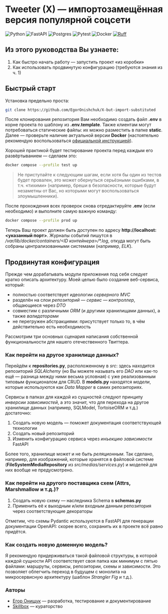 # Tweeter (X) — импортозамещённая версия популярной соцсети

![Python](https://img.shields.io/badge/python-3670A0?style=for-the-badge&logo=python&logoColor=ffdd54)
![FastAPI](https://img.shields.io/badge/FastAPI-005571?style=for-the-badge&logo=fastapi)
![Postgres](https://img.shields.io/badge/postgres-%23316192.svg?style=for-the-badge&logo=postgresql&logoColor=white)
![Pytest](https://img.shields.io/badge/pytest-%23ffffff.svg?style=for-the-badge&logo=pytest&logoColor=2f9fe3)
![Docker](https://img.shields.io/badge/docker-%230db7ed.svg?style=for-the-badge&logo=docker&logoColor=white)
[![Ruff](https://img.shields.io/endpoint?url=https://raw.githubusercontent.com/astral-sh/ruff/main/assets/badge/v2.json)](https://github.com/astral-sh/ruff)

## Из этого руководства Вы узнаете:

1. Как быстро начать работу — запустить проект «из коробки»
2. Как использовать продвинутую конфигурацию (требуются знания из ч. 1)

## Быстрый старт

Установка предельно проста:

```bash
git clone https://github.com/EgorOnishchuk/X-but-import-substituted
```

После клонирования репозитория Вам необходимо создать файл **.env** в корне проекта по шаблону из **.env.template**. 
Также клиентам могут потребоваться статические файлы: их можно разместить в папке **static**.
Далее — проверьте наличие актуальной версии **Docker** (настоятельно рекомендую воспользоваться 
[официальной инструкцией](https://docs.docker.com/engine/install/ "Документация Docker")). 

Хорошей практикой будет тестирование проекта перед каждым его развёртыванием — сделаем это:

```bash
docker compose --profile test up
```

> Не приступайте к следующим шагам, если хотя бы один из тестов будет провален, это может обернуться серьёзными 
> ошибками, в т.ч. «тихими» (например, бреши в безопасности, которые будут незаметны от Вас, но которыми могут 
> воспользоваться злоумышленники).

После прохождения всех проверок снова отредактируйте **.env** (если необходимо) и выполните самую важную команду:

```bash
docker compose --profile prod up
```

Теперь Ваш проект должен быть доступен по адресу **http://localhost:<указанный порт>**. Журналы событий пишутся в
_/var/lib/docker/containers/<ID контейнера>/*.log_, откуда могут быть собраны централизованными системами
(например, _ELK_).

## Продвинутая конфигурация

Прежде чем дорабатывать модули приложения под себя следует кратко описать архитектуру. Моей целью было 
создание веб-сервиса, который:

* полностью соответствует идеологии _серверного MVC_
* разделён на слои _репозиторий — сервис — контроллер_, общающиеся через _DTO_
* совместим с различными _ORM_ (и другими хранилищами данных), а также _валидаторами_
* не перегружен абстракциями: присутствует только то, в чём действительно есть необходимость

Рассмотрим три основных сценария написания собственной функциональности для нашего отечественного Твиттера.

### Как перейти на другое хранилище данных?

Перейдём к **repositories.py**, расположенному в _src_: здесь находится репозиторий _SQLAlchemy_ (но Вы можете 
называть его _DAO_ или как-то ещё — разница между ними весьма условная) с уже реализованным типовым функционалом для
CRUD. В **models.py** находятся _модели_, которые используются как _Data Mapper_ в самих репозиториях.

Сервисы в папках для каждой из сущностей следуют принципу _инверсии зависимостей_, а это значит, что для перехода на 
другое хранилище данных (например, SQLModel, TortoiseORM и т.д.) достаточно:

1. Создать новую модель — поможет документация соответствующей технологии
2. Создать новый репозиторий
3. Изменить конфигурацию сервиса через _инъекцию зависимости_ FastAPI

Более того, хранилище может и не быть _реляционным_. Так сделано, например, для изображений, которые хранятся в 
файловой системе (**FileSystemMediaRepository** из _src/medias/services.py_) и моделей для них вообще не предусмотрено.

### Как перейти на другого поставщика схем (Attrs, Marshmallow и т.д.)?

1. Создать новую схему — наследника Schema в **schemas.py**
2. Применить её к выходным и/или входным данным репозитория через соответствующие декораторы

Отметим, что схемы Pydantic используются в FastAPI для генерации документации OpenAPI: скорее всего, сохранить их в 
проекте всё равно придётся.

### Как создать новую доменную модель?

Я рекомендую придерживаться такой файловой структуры, в которой каждой сущности API соответствует своя папка как минимум
с пятью файлами: маршруты, сервисы, репозитории, схемы и зависимости. Это позволяет облегчить переход в будущем с
монолита на микросервисную архитектуру (шаблон _Strangler Fig_ и т.д.).

### Авторы

* [Егор Онищук](https://gitlab.skillbox.ru/egor_onishchuk "Профиль в GitLab") — разработка, тестирование и
  документирование
* [Skillbox](https://skillbox.ru/ "Платформа") — кураторство

